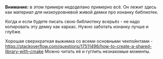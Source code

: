 **Внимание:** в этом примере недоделано примерно всё. Он лежит здесь как материал для низкоуровневой живой демки про изнанку библиотек.

Когда и если будете писать свою библиотеку всерьёз - не надо копировать эту демку как каркас. Нужно заботать изнанку лучше и глубже.

Хорошая сверхкраткая выжимка со всеми основными чекпойнтами - https://stackoverflow.com/questions/17511496/how-to-create-a-shared-library-with-cmake Можно читать её и гуглить незнакомые моменты.
